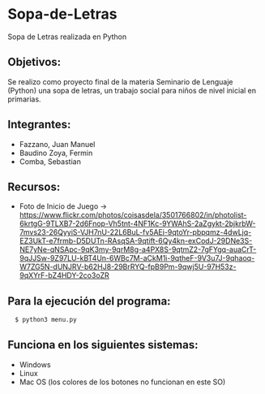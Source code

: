 # Sopa-de-Letras
Sopa de Letras realizada en Python

## Objetivos:
   Se realizo como proyecto final de la materia Seminario de Lenguaje (Python) una sopa de letras, un trabajo social para niños de nivel inicial en primarias.
   
   
## Integrantes:
   - Fazzano, Juan Manuel
   - Baudino Zoya, Fermin
   - Comba, Sebastian
   
## Recursos:
   - Foto de Inicio de Juego -> https://www.flickr.com/photos/coisasdela/3501766802/in/photolist-6krtgG-9TLXB7-2d6Fnop-Vh5tnt-4NF1Kc-9YWAhS-2aZgykt-2bjkrbW-7mvs23-26QyyiS-VJH7nU-22L6BuL-fv5AEi-9qtoYr-pbpqmz-4dwLjq-EZ3UkT-e7frmb-D5DUTn-RAsqSA-9qtift-6Qy4kn-exCodJ-29DNe3S-NE7yNe-qNSApc-9qK3my-9qrM8g-a4PX8S-9qtmZ2-7gFYgq-auaCrT-9qJJSw-9Z97LU-kBT4Un-6WBc7M-aCkM1i-9qtheF-9V3u7J-9qhaoq-W7ZG5N-dUNJRV-b62HJ8-29BrRYQ-fpB9Pm-9qwj5U-97H53z-9qXYrF-bZ4HDY-2co3oZR

## Para la ejecución del programa:
```bash
  $ python3 menu.py
 ```
## Funciona en los siguientes sistemas:
   - Windows
   - Linux
   - Mac OS (los colores de los botones no funcionan en este SO)
